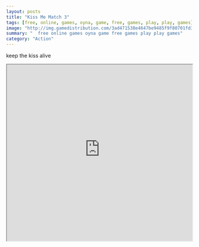 ```yaml
---
layout: posts
title: "Kiss Me Match 3"
tags: [free, online, games, oyna, game, free, games, play, play, games]
image: "http://img.gamedistribution.com/3ad471538e4647be9485f9f80701fd3a.jpg"
summary: "  free online games oyna game free games play play games"
category: "Action"
---
```


keep the kiss alive

<iframe width="100%" height="480px;" src="http://flash.gamedistribution.com?game=3ad471538e4647be9485f9f80701fd3a"></iframe>